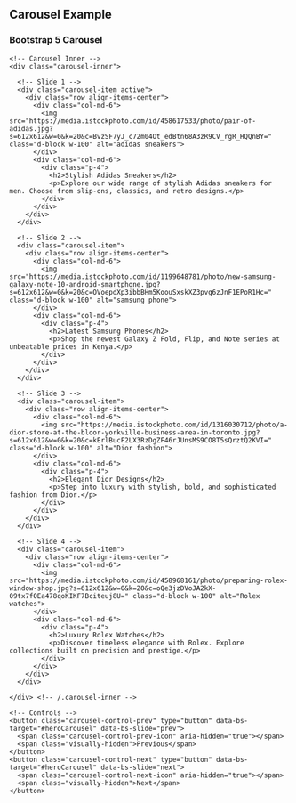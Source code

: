 ## Carousel Example
### Bootstrap 5 Carousel
<!-- Bootstrap 5 Carousel Example -->

<div class="container my-5">
  <div id="heroCarousel" class="carousel slide" data-bs-ride="carousel" data-bs-interval="3000">
    
    <!-- Carousel Inner -->
    <div class="carousel-inner">

      <!-- Slide 1 -->
      <div class="carousel-item active">
        <div class="row align-items-center">
          <div class="col-md-6">
            <img src="https://media.istockphoto.com/id/458617533/photo/pair-of-adidas.jpg?s=612x612&w=0&k=20&c=BvzSF7yJ_c72m04Ot_edBtn68A3zR9CV_rgR_HQQnBY=" class="d-block w-100" alt="adidas sneakers">
          </div>
          <div class="col-md-6">
            <div class="p-4">
              <h2>Stylish Adidas Sneakers</h2>
              <p>Explore our wide range of stylish Adidas sneakers for men. Choose from slip-ons, classics, and retro designs.</p>
            </div>
          </div>
        </div>
      </div>

      <!-- Slide 2 -->
      <div class="carousel-item">
        <div class="row align-items-center">
          <div class="col-md-6">
            <img src="https://media.istockphoto.com/id/1199648781/photo/new-samsung-galaxy-note-10-android-smartphone.jpg?s=612x612&w=0&k=20&c=OVoepdXp3ibbBHm5KoouSxskXZ3pvg6zJnF1EPoR1Hc=" class="d-block w-100" alt="samsung phone">
          </div>
          <div class="col-md-6">
            <div class="p-4">
              <h2>Latest Samsung Phones</h2>
              <p>Shop the newest Galaxy Z Fold, Flip, and Note series at unbeatable prices in Kenya.</p>
            </div>
          </div>
        </div>
      </div>

      <!-- Slide 3 -->
      <div class="carousel-item">
        <div class="row align-items-center">
          <div class="col-md-6">
            <img src="https://media.istockphoto.com/id/1316030712/photo/a-dior-store-at-the-bloor-yorkville-business-area-in-toronto.jpg?s=612x612&w=0&k=20&c=kErlBucF2LX3RzDgZF46rJUnsMS9CO8T5sQrztQ2KVI=" class="d-block w-100" alt="Dior fashion">
          </div>
          <div class="col-md-6">
            <div class="p-4">
              <h2>Elegant Dior Designs</h2>
              <p>Step into luxury with stylish, bold, and sophisticated fashion from Dior.</p>
            </div>
          </div>
        </div>
      </div>

      <!-- Slide 4 -->
      <div class="carousel-item">
        <div class="row align-items-center">
          <div class="col-md-6">
            <img src="https://media.istockphoto.com/id/458968161/photo/preparing-rolex-window-shop.jpg?s=612x612&w=0&k=20&c=oQe3jzDVoJA2kX-09tx7fOEa478qoKIKF7Bciteuj8U=" class="d-block w-100" alt="Rolex watches">
          </div>
          <div class="col-md-6">
            <div class="p-4">
              <h2>Luxury Rolex Watches</h2>
              <p>Discover timeless elegance with Rolex. Explore collections built on precision and prestige.</p>
            </div>
          </div>
        </div>
      </div>

    </div> <!-- /.carousel-inner -->

    <!-- Controls -->
    <button class="carousel-control-prev" type="button" data-bs-target="#heroCarousel" data-bs-slide="prev">
      <span class="carousel-control-prev-icon" aria-hidden="true"></span>
      <span class="visually-hidden">Previous</span>
    </button>
    <button class="carousel-control-next" type="button" data-bs-target="#heroCarousel" data-bs-slide="next">
      <span class="carousel-control-next-icon" aria-hidden="true"></span>
      <span class="visually-hidden">Next</span>
    </button>
    
  </div>
</div>
